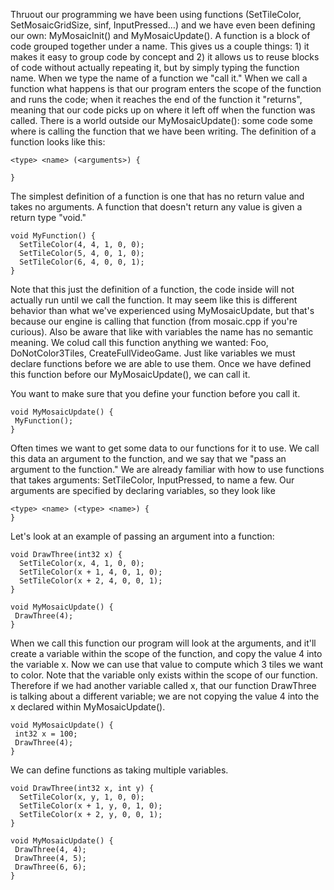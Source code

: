 Thruout our programming we have been using functions (SetTileColor, SetMosaicGridSize, sinf, InputPressed…) and we have even been defining our own: MyMosaicInit() and MyMosaicUpdate().
A function is a block of code grouped together under a name. This gives us a couple things: 1) it makes it easy to group code by concept and 2) it allows us to reuse blocks of code without actually repeating it, but by simply typing the function name.
When we type the name of a function we "call it." When we call a function what happens is that our program enters the scope of the function and runs the code; when it reaches the end of the function it "returns", meaning that our code picks up on where it left off when the function was called.
There is a world outside our MyMosaicUpdate(): some code some where is calling the function that we have been writing.
The definition of a function looks like this:

```
<type> <name> (<arguments>) {

}
```

The simplest definition of a function is one that has no return value and takes no arguments. A function that doesn't return any value is given a return type "void."

```
void MyFunction() {
  SetTileColor(4, 4, 1, 0, 0);
  SetTileColor(5, 4, 0, 1, 0);
  SetTileColor(6, 4, 0, 0, 1);
}
```

Note that this just the definition of a function, the code inside will not actually run until we call the function. It may seem like this is different behavior than what we've experienced using MyMosaicUpdate, but that's because our engine is calling that function (from mosaic.cpp if you're curious).
Also be aware that like with variables the name has no semantic meaning. We colud call this function anything we wanted: Foo, DoNotColor3Tiles, CreateFullVideoGame.
Just like variables we must declare functions before we are able to use them. Once we have defined this function before our MyMosaicUpdate(), we can call it.

You want to make sure that you define your function before you call it. 

```
void MyMosaicUpdate() {
 MyFunction();
}
```

Often times we want to get some data to our functions for it to use. We call this data an argument to the function, and we say that we "pass an argument to the function." We are already familiar with how to use functions that takes arguments: SetTileColor, InputPressed, to name a few.
Our arguments are specified by declaring variables, so they look like

```
<type> <name> (<type> <name>) {
}
```

Let's look at an example of passing an argument into a function:

```
void DrawThree(int32 x) {
  SetTileColor(x, 4, 1, 0, 0);
  SetTileColor(x + 1, 4, 0, 1, 0);
  SetTileColor(x + 2, 4, 0, 0, 1);
}

void MyMosaicUpdate() {
 DrawThree(4);
}
```



When we call this function our program will look at the arguments, and it'll create a variable within the scope of the function, and copy the value 4 into the variable x. Now we can use that value to compute which 3 tiles we want to color.
Note that the variable only exists within the scope of our function. Therefore if we had another variable called x, that our function DrawThree is talking about a different variable; we are not copying the value 4 into the x declared within MyMosaicUpdate().

```
void MyMosaicUpdate() {
 int32 x = 100;
 DrawThree(4);
}
```

We can define functions as taking multiple variables.

```
void DrawThree(int32 x, int y) {
  SetTileColor(x, y, 1, 0, 0);
  SetTileColor(x + 1, y, 0, 1, 0);
  SetTileColor(x + 2, y, 0, 0, 1);
}

void MyMosaicUpdate() {
 DrawThree(4, 4);
 DrawThree(4, 5);
 DrawThree(6, 6);
}
```

